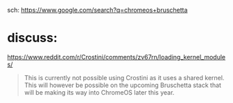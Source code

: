 sch: https://www.google.com/search?q=chromeos+bruschetta

# discuss:
https://www.reddit.com/r/Crostini/comments/zv67rn/loading_kernel_modules/
>This is currently not possible using Crostini as it uses a shared kernel. This will however be possible on the upcoming Bruschetta stack that will be making its way into ChromeOS later this year.
